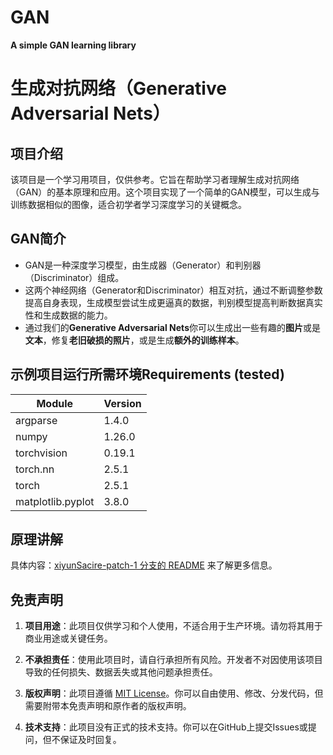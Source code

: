 # GAN
**A simple GAN learning library**
# **生成对抗网络（Generative Adversarial Nets）**
## 项目介绍
  该项目是一个学习用项目，仅供参考。它旨在帮助学习者理解生成对抗网络（GAN）的基本原理和应用。这个项目实现了一个简单的GAN模型，可以生成与训练数据相似的图像，适合初学者学习深度学习的关键概念。
## GAN简介
- GAN是一种深度学习模型，由生成器（Generator）和判别器（Discriminator）组成。
- 这两个神经网络（Generator和Discriminator）相互对抗，通过不断调整参数提高自身表现，生成模型尝试生成更逼真的数据，判别模型提高判断数据真实性和生成数据的能力。
- 通过我们的**Generative Adversarial Nets**你可以生成出一些有趣的**图片**或是**文本**，修复**老旧破损的照片**，或是生成**额外的训练样本**。

## 示例项目运行所需环境Requirements (tested)

| Module               | Version |
|----------------------|---------|
|      argparse        |  1.4.0  |
|      numpy           |  1.26.0 |
|      torchvision     |  0.19.1 |
|      torch.nn        |  2.5.1  |
|      torch           |  2.5.1  |
|   matplotlib.pyplot  |  3.8.0  |


##  原理讲解

具体内容：[xiyunSacire-patch-1 分支的 README](https://github.com/xiyunSacire/Generative-Model/blob/xiyunSacire-patch-1/README.md) 来了解更多信息。


## 免责声明

1. **项目用途**：此项目仅供学习和个人使用，不适合用于生产环境。请勿将其用于商业用途或关键任务。

2. **不承担责任**：使用此项目时，请自行承担所有风险。开发者不对因使用该项目导致的任何损失、数据丢失或其他问题承担责任。

3. **版权声明**：此项目遵循 [MIT License](https://www.bilibili.com/video/BV1q3411w7oA?spm_id_from=333.788.videopod.episodes&vd_source=f3dc7a56b925efc082660bc8a7d1336c)。你可以自由使用、修改、分发代码，但需要附带本免责声明和原作者的版权声明。

4. **技术支持**：此项目没有正式的技术支持。你可以在GitHub上提交Issues或提问，但不保证及时回复。
